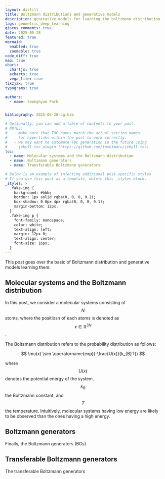 ```yaml
---
layout: distill
title: Boltzmann distributions and generative models
description: generative models for learning the boltzmann distribution
tags: geometric_deep_learning
giscus_comments: true
date: 2025-05-28
featured: true
mermaid:
  enabled: true
  zoomable: true
code_diff: true
map: true
chart:
  chartjs: true
  echarts: true
  vega_lite: true
tikzjax: true
typograms: true

authors:
  - name: Seonghyun Park


bibliography: 2025-05-28-bg.bib

# Optionally, you can add a table of contents to your post.
# NOTES:
#   - make sure that TOC names match the actual section names
#     for hyperlinks within the post to work correctly.
#   - we may want to automate TOC generation in the future using
#     jekyll-toc plugin (https://github.com/toshimaru/jekyll-toc).
toc:
  - name: Molecular systems and the Boltzmann distribution
  - name: Boltzmann generators
  - name: Transferable Boltzmann generators

# Below is an example of injecting additional post-specific styles.
# If you use this post as a template, delete this _styles block.
_styles: >
  .fake-img {
    background: #bbb;
    border: 1px solid rgba(0, 0, 0, 0.1);
    box-shadow: 0 0px 4px rgba(0, 0, 0, 0.1);
    margin-bottom: 12px;
  }
  .fake-img p {
    font-family: monospace;
    color: white;
    text-align: left;
    margin: 12px 0;
    text-align: center;
    font-size: 16px;
  }
---
```


This post goes over the basic of Boltzmann distribution and generative models learning them.

## Molecular systems and the Boltzmann distribution

In this post, we consider a molecular systems consisting of $$N$$ atoms, where the positiosn of each atoms is denoted as $$ x \in \mathbb{R}^{3N} $$.

The Boltzmann distribution refers to the probability distribution as follows:

$$
  \mu(x) \sim \operatorname{exp}(-\frac{U(x)}{k_{B}T})
$$

where $$ U(x)$$ denotes the potential energy of the system, $$k_{B}$$ the Boltzmann constant, and $$T$$ the temperature. Intuitively, molecular systems having low energy are likely to be observed than the ones having a high energy.


## Boltzmann generators

Finally, the Boltzmann generators (BGs)




## Transferable Boltzmann generators

The transferable Boltzmann generators


